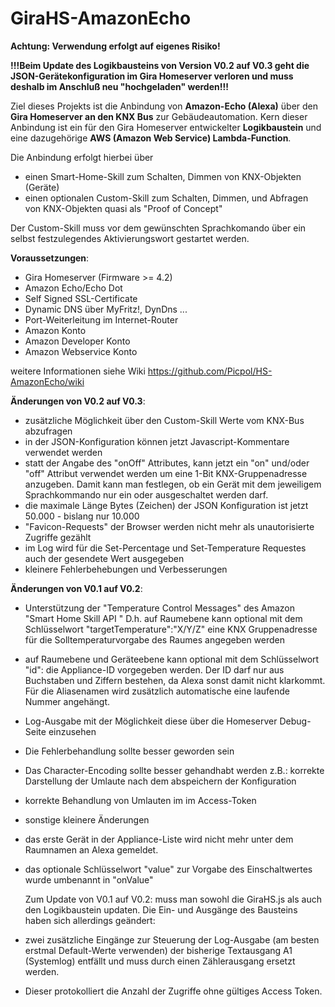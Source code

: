 # GiraHS-AmazonEcho
**Achtung: Verwendung erfolgt auf eigenes Risiko!**  

**!!!Beim Update des Logikbausteins von Version V0.2 auf V0.3 geht die JSON-Gerätekonfiguration im Gira Homeserver verloren und muss deshalb im Anschluß neu "hochgeladen" werden!!!**

Ziel dieses Projekts ist die Anbindung von **Amazon-Echo (Alexa)** über den **Gira Homeserver an den KNX Bus** zur Gebäudeautomation.
Kern dieser Anbindung ist ein für den Gira Homeserver entwickelter **Logikbaustein** und eine dazugehörige **AWS (Amazon Web Service) Lambda-Function**.  

Die Anbindung erfolgt hierbei über 
* einen Smart-Home-Skill zum Schalten, Dimmen von KNX-Objekten (Geräte)
* einen optionalen Custom-Skill zum Schalten, Dimmen, und Abfragen von KNX-Objekten quasi als "Proof of Concept"

Der Custom-Skill muss vor dem gewünschten Sprachkomando über ein selbst festzulegendes Aktivierungswort gestartet werden.

**Voraussetzungen**:
* Gira Homeserver (Firmware >= 4.2)
* Amazon Echo/Echo Dot
* Self Signed SSL-Certificate
* Dynamic DNS über MyFritz!, DynDns ...
* Port-Weiterleitung im Internet-Router
* Amazon Konto
* Amazon Developer Konto
* Amazon Webservice Konto  

weitere Informationen siehe Wiki https://github.com/Picpol/HS-AmazonEcho/wiki

**Änderungen von V0.2 auf V0.3**:
* zusätzliche Möglichkeit über den Custom-Skill Werte vom KNX-Bus abzufragen
* in der JSON-Konfiguration können jetzt Javascript-Kommentare verwendet werden
* statt der Angabe des "onOff" Attributes, kann jetzt ein "on" und/oder "off" Attribut verwendet werden um eine 1-Bit KNX-Gruppenadresse anzugeben. Damit kann man festlegen, ob ein Gerät mit dem jeweiligem Sprachkommando nur ein oder ausgeschaltet werden darf.
* die maximale Länge Bytes (Zeichen) der JSON Konfiguration ist jetzt 50.000 - bislang nur 10.000
* "Favicon-Requests" der Browser werden nicht mehr als unautorisierte Zugriffe gezählt
* im Log wird für die Set-Percentage und Set-Temperature Requestes auch der gesendete Wert ausgegeben
* kleinere Fehlerbehebungen und Verbesserungen

**Änderungen von V0.1 auf V0.2**:
* Unterstützung der "Temperature Control Messages" des Amazon "Smart Home Skill API "
  D.h. auf Raumebene kann optional mit dem Schlüsselwort "targetTemperature":"X/Y/Z" eine KNX Gruppenadresse für die   Solltemperaturvorgabe des Raumes angegeben werden
* auf Raumebene und Geräteebene kann optional mit dem Schlüsselwort "id": die Appliance-ID vorgegeben werden. Der ID darf nur aus Buchstaben und Ziffern bestehen, da Alexa sonst damit nicht klarkommt. Für die Aliasenamen wird zusätzlich automatische eine laufende Nummer angehängt.
* Log-Ausgabe mit der Möglichkeit diese über die Homeserver Debug-Seite einzusehen
* Die Fehlerbehandlung sollte besser geworden sein
* Das Character-Encoding sollte besser gehandhabt werden z.B.: korrekte Darstellung der Umlaute nach dem abspeichern der Konfiguration
* korrekte Behandlung von Umlauten im im Access-Token
* sonstige kleinere Änderungen
* das erste Gerät in der Appliance-Liste wird nicht mehr unter dem Raumnamen an Alexa gemeldet.
* das optionale Schlüsselwort "value" zur Vorgabe des Einschaltwertes wurde umbenannt in "onValue"

  Zum Update von V0.1 auf V0.2: muss man sowohl die GiraHS.js als auch den Logikbaustein updaten.
  Die Ein- und Ausgänge des Bausteins haben sich allerdings geändert:
* zwei zusätzliche Eingänge zur Steuerung der Log-Ausgabe (am besten erstmal Default-Werte verwenden) der bisherige Textausgang A1 (Systemlog) entfällt und muss durch einen Zählerausgang ersetzt werden.
* Dieser protokolliert die Anzahl der Zugriffe ohne gültiges Access Token.
